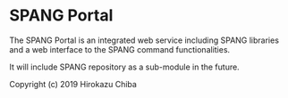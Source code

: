 # SPANG Portal

The SPANG Portal is an integrated web service including SPANG libraries and a web interface to the SPANG command functionalities.

It will include SPANG repository as a sub-module in the future.

Copyright (c) 2019 Hirokazu Chiba 
